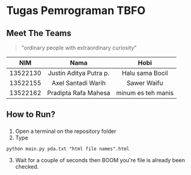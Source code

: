 # Tugas Pemrograman TBFO

## Meet The Teams
> "ordinary people with extraordinary curiosity"

|   NIM    |          Nama          |         Hobi         |
| :------: | :--------------------: | :------------------: |
| 13522130 | Justin Aditya Putra p. |   Halu sama Bocil    |
| 13522155 |  Axel Santadi Warih    |     Sawer Waifu      |
| 13522162 | Pradipta Rafa Mahesa   |  minum es teh manis  |

## How to Run?

### 
1. Open a terminal on the repository folder 
2. Type
```
python main.py pda.txt "html file names".html
``` 
3. Wait for a couple of seconds then BOOM you're file is already been checked.
